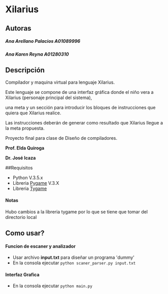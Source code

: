 # Xilarius

## Autoras
##### Ana Arellano Palacios A01089996
##### Ana Karen Reyna A01280310

## Descripción
Compilador y maquina virtual para lenguaje Xilarius.

Este lenguaje se compone de una interfaz gráfica donde el niño vera a Xilarius (personaje principal del sistema), 

una meta y un sección para introducir los bloques de instrucciones que quiera que Xilarius realice. 

Las instrucciones deberán de generar como resultado que Xilarius llegue a la meta propuesta.

Proyecto final para clase de Diseño de compiladores.

__Prof. Elda Quiroga__

__Dr. José Icaza__

##Requisitos
- Python V.3.5.x
- Libreria [Pygame](http://www.pygame.org/) V.3.X
- Libreria [Tygame](http://www.pygame.org/project-Tygame+-+GUI+Project-2081-.html)

#### Notas
Hubo cambios a la libreria tygame por lo que se tiene que tomar del directorio local

## Como usar?
#### Funcion de escaner y analizador
- Usar archivo __input.txt__ para diseñar un programa 'dummy'
- En la consola ejecutar
` python scaner_parser.py input.txt `

#### Interfaz Grafica
- En la consola ejecutar
` python main.py `

